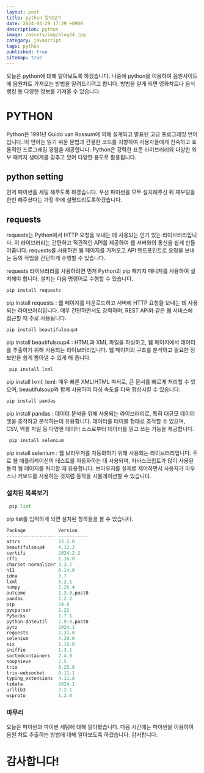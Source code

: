 ```yaml
---
layout: post
title: python 알아보기
date: 2024-04-29 17:29 +0900
description: python
image: /assets/img/blog24.jpg
category: javascript 
tags: python
published: true
sitemap: true
---
```


오늘은 python에 대해 알아보도록 하겠습니다. 나중에 python을 이용하여 음원사이트에 음원차트 가져오는 방법을 알려드리려고 합니다. 방법을 알게 되면 영화차트나 음식 랭킹 등 다양한 정보를 가져올 수 있습니다.

# PYTHON
Python은 1991년 Guido van Rossum에 의해 설계되고 발표된 고급 프로그래밍 언어입니다. 이 언어는 읽기 쉬운 문법과 간결한 코드를 지향하여 사용자들에게 친숙하고 효율적인 프로그래밍 경험을 제공합니다. Python은 강력한 표준 라이브러리와 다양한 외부 패키지 생태계를 갖추고 있어 다양한 용도로 활용됩니다.

## python setting
먼저 파이썬을 세팅 해주도록 하겠습니다. 우선 파이썬을 모두 설치해주신 뒤 재부팅을 한번 해주셨다는 가정 하에 설명드리도록하겠습니다.

## requests
requests는 Python에서 HTTP 요청을 보내는 데 사용되는 인기 있는 라이브러리입니다. 이 라이브러리는 간편하고 직관적인 API를 제공하여 웹 서버와의 통신을 쉽게 만들어줍니다. requests를 사용하면 웹 페이지를 가져오고 API 엔드포인트로 요청을 보내는 등의 작업을 간단하게 수행할 수 있습니다.

requests 라이브러리를 사용하려면 먼저 Python의 pip 패키지 매니저를 사용하여 설치해야 합니다. 설치는 다음 명령어로 수행할 수 있습니다.

````python
pip install requests 
````
 pip install requests : 웹 페이지를 다운로드하고 서버에 HTTP 요청을 보내는 데 사용되는 라이브러리입니다. 매우 간단하면서도 강력하며, REST API와 같은 웹 서비스에 접근할 때 주로 사용됩니다.

````python
pip install beautifulsoup4
````
pip install beautifulsoup4 : HTML과 XML 파일을 파싱하고, 웹 페이지에서 데이터를 추출하기 위해 사용되는 라이브러리입니다. 웹 페이지의 구조를 분석하고 필요한 정보만을 쉽게 뽑아낼 수 있게 해 줍니다.

````python
 pip install lxml
````
pip install lxml: lxml: 매우 빠른 XML/HTML 파서로, 큰 문서를 빠르게 처리할 수 있으며, beautifulsoup와 함께 사용하여 파싱 속도를 더욱 향상시킬 수 있습니다.

````python
pip install pandas
````
 pip install pandas : 데이터 분석을 위해 사용되는 라이브러리로, 특히 대규모 데이터셋을 조작하고 분석하는데 유용합니다. 데이터를 테이블 형태로 조작할 수 있으며, CSV, 엑셀 파일 등 다양한 데이터 소스로부터 데이터를 읽고 쓰는 기능을 제공합니다.

````python
 pip install selenium
````
pip install selenium : 웹 브라우저를 자동화하기 위해 사용되는 라이브러리입니다. 주로 웹 애플리케이션의 테스트를 자동화하는 데 사용되며, 자바스크립트가 많이 사용된 동적 웹 페이지를 처리할 때 유용합니다. 브라우저를 실제로 제어하면서 사용자가 마우스나 키보드를 사용하는 것처럼 동작을 시뮬레이션할 수 있습니다.

### 설치된 목록보기
````python
 pip list
````
pip list를 입력하게 되면 설치된 항목들을 볼 수 있습니다.
````python
Package            Version
------------------ -----------
attrs              23.2.0
beautifulsoup4     4.12.3
certifi            2024.2.2
cffi               1.16.0
charset-normalizer 3.3.2
h11                0.14.0
idna               3.7
lxml               5.2.1
numpy              1.26.4
outcome            1.3.0.post0
pandas             2.2.2
pip                24.0
pycparser          2.22
PySocks            1.7.1
python-dateutil    2.9.0.post0
pytz               2024.1
requests           2.31.0
selenium           4.20.0
six                1.16.0
sniffio            1.3.1
sortedcontainers   2.4.0
soupsieve          2.5
trio               0.25.0
trio-websocket     0.11.1
typing_extensions  4.11.0
tzdata             2024.1
urllib3            2.2.1
wsproto            1.2.0
````
### 마무리
오늘은 파이썬과 파이썬 세팅에 대해 알아봤습니다. 다음 시간에는 파이썬을 이용하여 음원 차트 추출하는 방법에 대해 알아보도록 하겠습니다. 감사합니다.

# 감사합니다!
